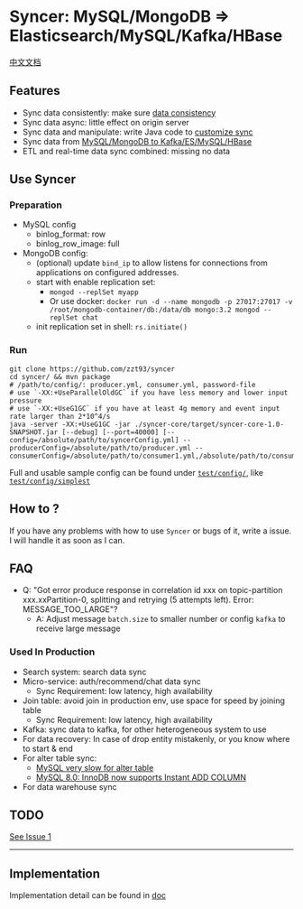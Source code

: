 
# Syncer: MySQL/MongoDB => Elasticsearch/MySQL/Kafka/HBase 

[中文文档](doc/README_CN.md)

## Features

 - Sync data consistently: make sure [data consistency](doc/consistency.md)
 - Sync data async: little effect on origin server
 - Sync data and manipulate: write Java code to [customize sync](doc/config/consumer-filter.md)
 - Sync data from [MySQL/MongoDB to Kafka/ES/MySQL/HBase](doc/detail-feature.md)
 - ETL and real-time data sync combined: missing no data

## Use Syncer

### Preparation

- MySQL config
  - binlog_format: row
  - binlog_row_image: full
- MongoDB config:
  - (optional) update `bind_ip` to allow listens for connections from applications on configured addresses.
  - start with enable replication set:
    - `mongod --replSet myapp`
    - Or use docker: `docker run -d --name mongodb -p 27017:27017 -v /root/mongodb-container/db:/data/db mongo:3.2 mongod --replSet chat`
  - init replication set in shell: `rs.initiate()`
### Run
```
git clone https://github.com/zzt93/syncer
cd syncer/ && mvn package
# /path/to/config/: producer.yml, consumer.yml, password-file
# use `-XX:+UseParallelOldGC` if you have less memory and lower input pressure
# use `-XX:+UseG1GC` if you have at least 4g memory and event input rate larger than 2*10^4/s
java -server -XX:+UseG1GC -jar ./syncer-core/target/syncer-core-1.0-SNAPSHOT.jar [--debug] [--port=40000] [--config=/absolute/path/to/syncerConfig.yml] --producerConfig=/absolute/path/to/producer.yml --consumerConfig=/absolute/path/to/consumer1.yml,/absolute/path/to/consumer2.yml
```
Full and usable sample config can be found under [`test/config/`](test/config/), like [`test/config/simplest`](test/config/simplest)

## How to ?

If you have any problems with how to use `Syncer` or bugs of it, write a issue.
I will handle it as soon as I can.

## FAQ

- Q: "Got error produce response in correlation id xxx on topic-partition xxx.xxPartition-0, splitting and retrying (5 attempts left). Error: MESSAGE_TOO_LARGE"?
  - A: Adjust message `batch.size` to smaller number or config `kafka` to receive large message


### Used In Production
- Search system: search data sync
- Micro-service: auth/recommend/chat data sync
  - Sync Requirement: low latency, high availability
- Join table: avoid join in production env, use space for speed by joining table
  - Sync Requirement: low latency, high availability
- Kafka: sync data to kafka, for other heterogeneous system to use
- For data recovery: In case of drop entity mistakenly, or you know where to start & end
- For alter table sync: 
  - [MySQL very slow for alter table](https://stackoverflow.com/questions/12774709/mysql-very-slow-for-alter-table-query)
  - [MySQL 8.0: InnoDB now supports Instant ADD COLUMN](https://mysqlserverteam.com/mysql-8-0-innodb-now-supports-instant-add-column/)
- For data warehouse sync

## TODO
[See Issue 1](https://github.com/zzt93/syncer/issues/1)

---

## Implementation
Implementation detail can be found in [doc](doc/)
